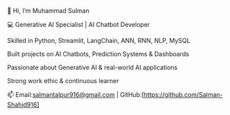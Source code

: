 👋 Hi, I’m Muhammad Sulman 

💻 Generative AI Specialist | AI Chatbot Developer

Skilled in Python, Streamlit, LangChain, ANN, RNN, NLP, MySQL

Built projects on AI Chatbots, Prediction Systems & Dashboards

Passionate about Generative AI & real-world AI applications

Strong work ethic & continuous learner


📫 Email:salmantalpur916@gmail.com | GitHub:[https://github.com/Salman-Shahid916]
